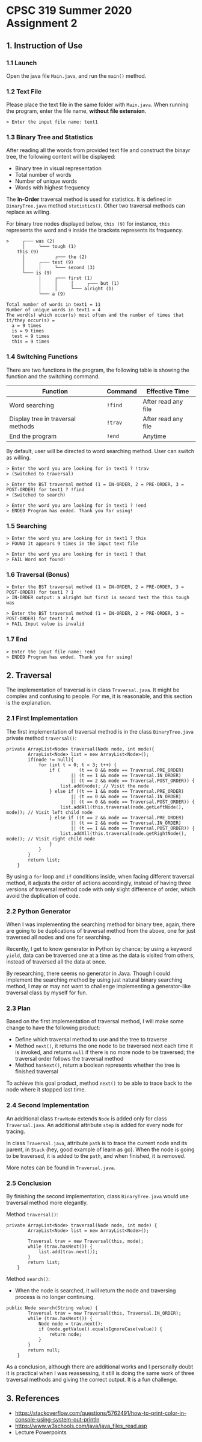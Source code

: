 
# CPSC 319 Summer 2020 Assignment 2


## 1. Instruction of Use

### 1.1 Launch
Open the java file `Main.java`, and run the `main()` method.

### 1.2 Text File
Please place the text file in the same folder with `Main.java`.
When running the program, enter the file name, **without file extension**.

```
> Enter the input file name: text1
```

### 1.3 Binary Tree and Statistics
After reading all the words from provided text file and construct the binayr tree, the following content will be displayed: 
 - Binary tree in visual representation
 - Total number of words
 - Number of unique words
 - Words with highest frequency

The **In-Order** traversal method is used for statistics. It is defined in `BinaryTree.java` method `statistics()`. Other two traversal methods can replace as willing.

For binary tree nodes displayed below, `this (9)` for instance, `this` represents the word and `9` inside the brackets represents its frequency.


```
>     ┌─── was (2)
      │     └─── tough (1) 
    this (9)
      │           ┌─── the (2)
      │     ┌─── test (9)
      │     │     └─── second (3)
      └─── is (9)
            │     ┌─── first (1)
            │     │     │     ┌─── but (1)
            │     │     └─── alright (1)
            └─── a (9)

Total number of words in text1 = 11
Number of unique words in text1 = 4
The word(s) which occur(s) most often and the number of times that it/they occur(s) =
  a = 9 times
  is = 9 times
  test = 9 times
  this = 9 times
```

### 1.4 Switching Functions
There are two functions in the program, the following table is showing the function and the switching command.

|Function|Command|Effective Time|
|--|--|--|
|Word searching|`!find`|After read any file|
|Display tree in traversal methods|`!trav`|After read any file|
|End the program|`!end`|Anytime|

By default, user will be directed to word searching method. User can switch as willing.

```
> Enter the word you are looking for in text1 ? !trav
> (Switched to traversal)
```
```
> Enter the BST traversal method (1 = IN-ORDER, 2 = PRE-ORDER, 3 = POST-ORDER) for text1 ? !find
> (Switched to search)
```
```
> Enter the word you are looking for in text1 ? !end
> ENDED Program has ended. Thank you for using!
```


### 1.5 Searching
```
> Enter the word you are looking for in text1 ? this
> FOUND It appears 9 times in the input text file
```
```
> Enter the word you are looking for in text1 ? that
> FAIL Word not found!
```

### 1.6 Traversal (Bonus)
```
> Enter the BST traversal method (1 = IN-ORDER, 2 = PRE-ORDER, 3 = POST-ORDER) for text1 ? 1
> IN-ORDER output: a alright but first is second test the this tough was 
```
```
> Enter the BST traversal method (1 = IN-ORDER, 2 = PRE-ORDER, 3 = POST-ORDER) for text1 ? 4
> FAIL Input value is invalid
```

### 1.7 End
```
> Enter the input file name: !end
> ENDED Program has ended. Thank you for using!
```




## 2. Traversal

The implementation of traversal is in class `Traversal.java`. It might be complex and confusing to people. For me, it is reasonable, and this section is the explanation.

### 2.1 First Implementation
The first implementation of traversal method is in the class `BinaryTree.java` private method `traversal()`:

```
private ArrayList<Node> traversal(Node node, int mode){
        ArrayList<Node> list = new ArrayList<Node>();
        if(node != null){
            for (int t = 0; t < 3; t++) {
                if (       (t == 0 && mode == Traversal.PRE_ORDER) 
                        || (t == 1 && mode == Traversal.IN_ORDER) 
                        || (t == 2 && mode == Traversal.POST_ORDER)) {
                    list.add(node); // Visit the node
                } else if ((t == 1 && mode == Traversal.PRE_ORDER)
                        || (t == 0 && mode == Traversal.IN_ORDER)
                        || (t == 0 && mode == Traversal.POST_ORDER)) {
                    list.addAll(this.traversal(node.getLeftNode(), mode)); // Visit left child node
                } else if ((t == 2 && mode == Traversal.PRE_ORDER) 
                        || (t == 2 && mode == Traversal.IN_ORDER)
                        || (t == 1 && mode == Traversal.POST_ORDER)) {
                    list.addAll(this.traversal(node.getRightNode(), mode)); // Visit right child node
                }
            }
        }
        return list;
    }
```
By using a `for` loop and `if` conditions inside, when facing different traversal method, it adjusts the order of actions accordingly, instead of having three versions of traversal method code with only slight difference of order, which avoid the duplication of code.

### 2.2 Python Generator

When I was implementing the searching method for binary tree, again, there are going to be duplications of traversal method from the above, one for just traversed all nodes and one for searching.

Recently, I get to know generator in Python by chance; by using a keyword `yield`, data can be traversed one at a time as the data is visited from others, instead of traversed all the data at once.

By researching, there seems no generator in Java. Though I could implement the searching method by using just natural binary searching method, I may or may not want to challenge implementing a generator-like traversal class by myself for fun.

### 2.3 Plan
Based on the first implementation of traversal method, I will make some change to have the following product:
 - Define which traversal method to use and the tree to traverse
 - Method `next()`, it returns the one node to be traversed next each time it is invoked, and returns `null` if there is no more node to be traversed; the traversal order follows the traversal method
 - Method `hasNext()`, return a boolean represents whether the tree is finished traversal

To achieve this goal product, method `next()` to be able to trace back to the node where it stopped last time.

### 2.4 Second Implementation
An additional class `TravNode` extends `Node` is added only for class `Traversal.java`. An additional attribute `step` is added for every node for tracing.

In class `Traversal.java`, attribute `path` is to trace the current node and its parent, in `Stack` (hey, good example of learn as go). When the node is going to be traversed, it is added to the `path`, and when finished, it is removed.

More notes can be found in `Traversal.java`.

### 2.5 Conclusion

By finishing the second implementation, class `BinaryTree.java` would use traversal method more elegantly.

Method `traversal()`:
```
private ArrayList<Node> traversal(Node node, int mode) {
        ArrayList<Node> list = new ArrayList<Node>();

        Traversal trav = new Traversal(this, mode);
        while (trav.hasNext()) {
            list.add(trav.next());
        }
        return list;
    }
```

Method `search()`:   
 - When the node is searched, it will return the node and traversing process is no longer continuing.
```
public Node search(String value) {
        Traversal trav = new Traversal(this, Traversal.IN_ORDER);
        while (trav.hasNext()) {
            Node node = trav.next();
            if (node.getValue().equalsIgnoreCase(value)) {
                return node;
            }
        }
        return null;
    }
```

As a conclusion, although there are additional works and I personally doubt it is practical when I was reassessing, it still is doing the same work of three traversal methods and giving the correct output. It is a fun challenge.



## 3. References
 - https://stackoverflow.com/questions/5762491/how-to-print-color-in-console-using-system-out-println
 - https://www.w3schools.com/java/java_files_read.asp
 - Lecture Powerpoints